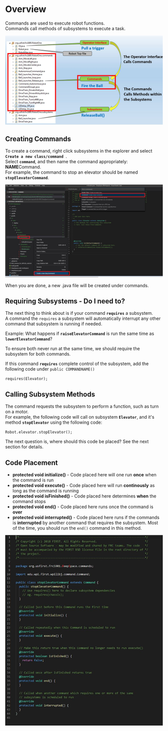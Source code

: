 # Overview
Commands are used to execute robot functions.   
Commands call methods of subsystems to execute a task.

![](img/FlowCommand.JPG)

## Creating Commands

To create a command, right click subsystems in the explorer and select **`Create a new class/command `**.   
Select  **`command`**, and then name the command appropriately: **NAME**Command.   
For example, the command to stop an elevator should be named **`stopElevatorCommand`**.
  
![](img/CreateCommand.JPG)

When you are done, a new .java file will be created under commands.

## Requiring Subsystems - Do I need to?

The next thing to think about is if your command **`requires`** a subsystem.  
A command the `requires` a subsystem will automatically interrupt any other command that subsystem is running if needed.

Example: What happens if **`raiseElevatorCommand`** is run the same time as **`lowerElevatorCommand`**?   

To ensure both never run at the same time, we should require the subsystem for both commands.

If this command **`requires`** complete control of the subsystem, add the following code under `public COMMANDNAME()`
```
requires(Elevator);
```

## Calling Subsystem Methods
The command requests the subsystem to perform a function, such as turn on a motor.   
For example, the following code will call on subsystem **`Elevator`**, and it's method **`stopElevator`** using the following code:

```
Robot.elevator.stopElevator();
```

The next question is, where should this code be placed? See the next section for details.

## Code Placement

* **protected void initialize()** - Code placed here will one run **once** when the command is run
* **protected void execute()** - Code placed here will run **continously** as long as the command is running
* **protected void isFinished()** - Code placed here determines **when** the command stops
* **protected void end()** - Code placed here runs once the command is **over**
* **protected void interrupted()** - Code placed here runs if the commands is **interrupted** by another command that requires the subsystem. Most of the time, you should run the `end()` command in this method.

![](img/CreatedCommand.JPG)



